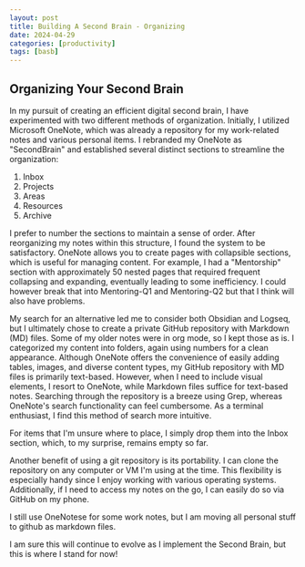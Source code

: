 ```yaml
---
layout: post
title: Building A Second Brain - Organizing 
date: 2024-04-29
categories: [productivity]
tags: [basb]
---
```


## Organizing Your Second Brain

In my pursuit of creating an efficient digital second brain, I have experimented with two different methods of organization. Initially, I utilized Microsoft OneNote, which was already a repository for my work-related notes and various personal items. I rebranded my OneNote as "SecondBrain" and established several distinct sections to streamline the organization:

1. Inbox
2. Projects
3. Areas
4. Resources
5. Archive

I prefer to number the sections to maintain a sense of order. After reorganizing my notes within this structure, I found the system to be satisfactory. OneNote allows you to create pages with collapsible sections, which is useful for managing content. For example, I had a "Mentorship" section with approximately 50 nested pages that required frequent collapsing and expanding, eventually leading to some inefficiency. I could however break that into Mentoring-Q1 and Mentoring-Q2 but that I think will also have problems.

My search for an alternative led me to consider both Obsidian and Logseq, but I ultimately chose to create a private GitHub repository with Markdown (MD) files. Some of my older notes were in org mode, so I kept those as is. I categorized my content into folders, again using numbers for a clean appearance. Although OneNote offers the convenience of easily adding tables, images, and diverse content types, my GitHub repository with MD files is primarily text-based. However, when I need to include visual elements, I resort to OneNote, while Markdown files suffice for text-based notes. Searching through the repository is a breeze using Grep, whereas OneNote's search functionality can feel cumbersome. As a terminal enthusiast, I find this method of search more intuitive.

For items that I'm unsure where to place, I simply drop them into the Inbox section, which, to my surprise, remains empty so far.

Another benefit of using a git repository is its portability. I can clone the repository on any computer or VM I'm using at the time. This flexibility is especially handy since I enjoy working with various operating systems. Additionally, if I need to access my notes on the go, I can easily do so via GitHub on my phone.

I still use OneNotese for some work notes, but I am moving all personal stuff to github as markdown files. 

I am sure this will continue to evolve as I implement the Second Brain, but this is where I stand for now!

